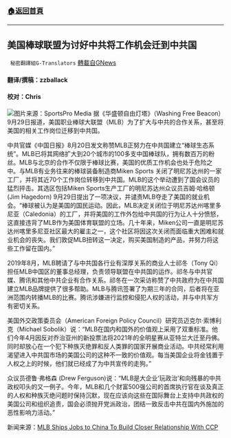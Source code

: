 ###  [:house:返回首頁](https://github.com/ourhimalayas/txt)
---


## 美国棒球联盟为讨好中共将工作机会迁到中共国
` 秘密翻譯組G-Translators` [轉載自GNews](https://gnews.org/zh-hans/1564097/)

#### 翻译/撰稿：zzballack

#### 校对：Chris
![](https://assets.gnews.org/wp-content/uploads/2021/09/Picture1-2-2.jpg)图片来源：SportsPro Media
据《华盛顿自由灯塔》（Washing Free Beacon）9月29日报道，美国职业棒球大联盟（MLB）为了扩大与中共的合作关系，甚至将美国的相关工作岗位迁移到中共国。

中共官媒《中国日报》8月20日发文称赞MLB正努力在中共国建立“棒球生态系统”。MLB已将其网络扩大到20个城市的100多支中国棒球队，拥有数百万的粉丝。MLB与北京的合作不仅限于棒球比赛，美国的优质工作机会也处于危险之中。与MLB有业务往来的棒球装备制造商Miken Sports 关闭了明尼苏达州的一家工厂，并将其近70个工作岗位转移到中共国。MLB的这个举动遭到了国会议员的猛烈抨击。其选区包括Miken Sports生产工厂的明尼苏达州众议员吉姆·哈格顿 (Jim Hagedorn) 9月29日提出了一项决议，并谴责MLB夺走了美国的就业机会。“棒球被认为是美国的国民运动。因此，MLB决定关闭位于明尼苏达州喀里多尼亚（Caledonia）的工厂，并将美国的工作外包给中共国的行为让人十分愤怒，这直接违背了MLB作为美国体育联盟的立场。几十年来，Miken公司一直是明尼苏达州喀里多尼亚社区最大的雇主之一，这个社区将因这次关闭而面临重大困难和就业机会的丧失。我们敦促MLB扭转这一决定，购买美国制造的产品，并努力将这些工作留在国内。”

2019年8月，MLB聘请了与中共国各行业有深厚关系的商业人士祁冬（Tony Qi）担任MLB中国区的董事总经理，负责领导联盟在中共国的运作。祁冬与中共官媒、腾讯和其他中共企业有合作关系。祁冬在一次采访称赞了中共政府为在中共国建立MLB品牌提供了很多帮助。MLB与腾讯签署了为期三年的合同，后者将在亚洲范围内转播MLB的比赛。腾讯涉嫌进行监控和侵犯人权的活动，并与中共军方有密切关系。

美国外交政策委员会（American Foreign Policy Council）研究员迈克尔·索博利克（Michael Sobolik）说：“MLB在国内和国外的价值观上采用了双重标准。他们今年4月因反对乔治亚州的新投票法将2021年的全明星赛从亚特兰大迁至丹佛。同时却放心在一个犯下种族灭绝罪和反人类罪的国家开展商业活动。中共经常利用渴望进入中共国市场的美国公司的这种不一致的价值观。每当美国企业将金钱置于人权之上的时候，他们就已经成了为中共宣传的走狗。”

众议员德鲁·弗格森 (Drew Ferguson)说：“MLB是大企业‘玩政治’和向残暴的中共政权叩头的又一例子。今年，MLB和几个财富500强公司的首席执行官在谈及真正的人权和种族灭绝问题时保持沉默，现在应该向这些在国际舞台上支持中共政权的美国公司和组织追责，国会必须抛开党派政治，团结一致反击中共在国内外施加的恶性影响力活动。”

新闻来源：[MLB Ships Jobs to China To Build Closer Relationship With CCP](https://freebeacon.com/national-security/mlb-ships-jobs-to-china-to-build-closer-relationship-with-ccp/)
